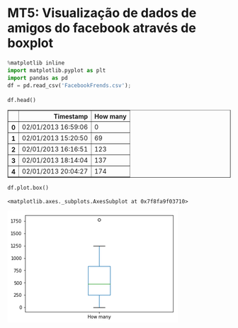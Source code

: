 
# MT5: Visualização de dados de amigos do facebook através de boxplot 


```python
%matplotlib inline
import matplotlib.pyplot as plt
import pandas as pd
df = pd.read_csv('FacebookFrends.csv');

df.head()
```




<div>
<style scoped>
    .dataframe tbody tr th:only-of-type {
        vertical-align: middle;
    }

    .dataframe tbody tr th {
        vertical-align: top;
    }

    .dataframe thead th {
        text-align: right;
    }
</style>
<table border="1" class="dataframe">
  <thead>
    <tr style="text-align: right;">
      <th></th>
      <th>Timestamp</th>
      <th>How many</th>
    </tr>
  </thead>
  <tbody>
    <tr>
      <th>0</th>
      <td>02/01/2013 16:59:06</td>
      <td>0</td>
    </tr>
    <tr>
      <th>1</th>
      <td>02/01/2013 15:20:50</td>
      <td>69</td>
    </tr>
    <tr>
      <th>2</th>
      <td>02/01/2013 16:16:51</td>
      <td>123</td>
    </tr>
    <tr>
      <th>3</th>
      <td>02/01/2013 18:14:04</td>
      <td>137</td>
    </tr>
    <tr>
      <th>4</th>
      <td>02/01/2013 20:04:27</td>
      <td>174</td>
    </tr>
  </tbody>
</table>
</div>




```python
df.plot.box()
```




    <matplotlib.axes._subplots.AxesSubplot at 0x7f8fa9f03710>




![png](output_2_1.png)



```python

```
